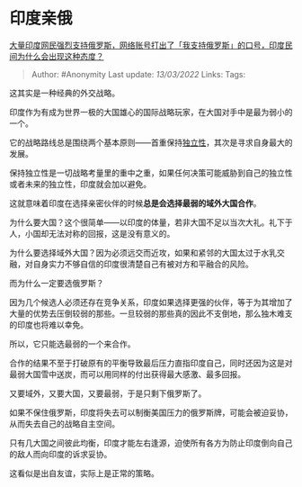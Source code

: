 # 印度亲俄
[大量印度网民强烈支持俄罗斯，网络账号打出了「我支持俄罗斯」的口号，印度民间为什么会出现这种态度？](https://www.zhihu.com/question/519737512/answer/2375675357)

> Author: #Anonymity
> Last update: *13/03/2022*
> Links:
> Tags:

这其实是一种经典的外交战略。

印度作为有成为世界一极的大国雄心的国际战略玩家，在大国对手中是最为弱小的一个。

它的战略路线总是围绕两个基本原则——首重保持[独立性](https://www.zhihu.com/search?q=%E7%8B%AC%E7%AB%8B%E6%80%A7&search_source=Entity&hybrid_search_source=Entity&hybrid_search_extra=%7B%22sourceType%22%3A%22answer%22%2C%22sourceId%22%3A2375675357%7D)，其次是寻求自身最大的发展。

保持独立性是一切战略考量里的重中之重，如果任何决策可能威胁到自己的独立性或者未来的独立性，印度就会加以避免。

这就意味着印度在选择亲密伙伴的时候**总是会选择最弱的域外大国合作**。

为什么要大国？这个很简单——以印度的体量，若非大国不足以当次大礼。礼下于人，小国却无法对称的回报，这是没有意义的。

为什么要选择域外大国？因为必须远交而近攻，如果和紧邻的大国太过于水乳交融，对自身实力不够自信的印度很清楚自己有被对方和平融合的风险。

而为什么一定要选俄罗斯？

因为几个候选人必须还存在竞争关系，印度如果选择更强的伙伴，等于为其增加了大量的优势去压倒较弱的那些。一旦较弱的那些真的因此不支倒地，那么独木难支的印度也将难以幸免。

所以，它只能选最弱的一个来合作。

合作的结果不至于打破原有的平衡导致最后压力直指印度自己，同时还因为这是对最弱大国雪中送炭，而可以用同样的付出获得最大感激、最多回报。

又要域外，又要大国，又要最弱，于是只剩下俄罗斯了。

如果不保住俄罗斯，印度将失去可以制衡美国压力的俄罗斯牌，可能会被迫妥协，从而失去自己的战略自主空间。

只有几大国之间彼此均衡，印度才能左右逢源，迫使所有各方为防止印度倒向自己的敌人而向印度的诉求妥协。

这看似是出自友谊，实际上是正常的策略。

